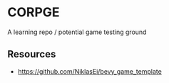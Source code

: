 # CORPGE
A learning repo / potential game testing ground

## Resources
* https://github.com/NiklasEi/bevy_game_template